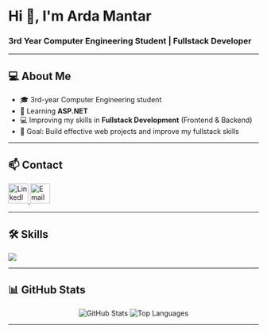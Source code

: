 <h1>Hi 👋, I'm Arda Mantar</h1>
<h3>3rd Year Computer Engineering Student | Fullstack Developer</h3>

---

## 💻 About Me
- 🎓 3rd-year Computer Engineering student  
- 🌱 Learning **ASP.NET**  
- 💻 Improving my skills in **Fullstack Development** (Frontend & Backend)  
- 🌟 Goal: Build effective web projects and improve my fullstack skills  

---

## 📫 Contact
<a href="https://www.linkedin.com/in/arda-mantar/" target="_blank">
  <img src="https://cdn-icons-png.flaticon.com/512/174/174857.png" width="40" alt="LinkedIn" />
</a>
<a href="mailto:ardamantar0@gmail.com">
  <img src="https://cdn-icons-png.flaticon.com/512/732/732200.png" width="40" alt="Email" />
</a>

---

## 🛠️ Skills
<img src="https://skillicons.dev/icons?i=cs,dotnet,python,html,css,scss,js,react,bootstrap" />

---

## 📊 GitHub Stats
<p align="center">
  <img src="https://github-readme-stats.vercel.app/api?username=ardamantar00&show_icons=true&theme=radical" alt="GitHub Stats" /> 
  <img src="https://github-readme-stats.vercel.app/api/top-langs/?username=ardamantar00&layout=compact&theme=radical" alt="Top Languages" />
</p>

---

